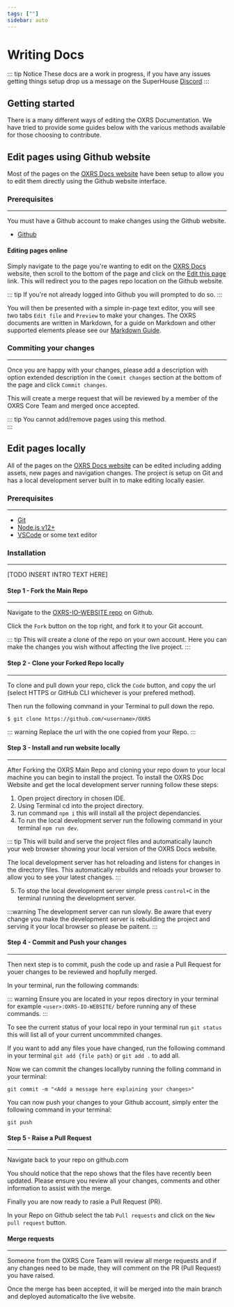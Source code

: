 ```yaml
---
tags: [""]
sidebar: auto
---
```

# Writing Docs

::: tip Notice
These docs are a work in progress, if you have any issues getting things setup drop us a message on the SuperHouse [Discord](https://discord.gg/H6bbrAtS)
:::

## Getting started
There is a many different ways of editing the OXRS Documentation. We have tried to provide some guides below with the various methods available for those choosing to contribute.
  
## Edit pages using Github website
Most of the pages on the [OXRS Docs website](https://oxrs.io/) have been setup to allow you to edit them directly using the Github website interface. 


### Prerequisites
----
You must have a Github account to make changes using the Github website.
- [Github](https://github.com)


#### Editing pages online
Simply navigate to the page you're wanting to edit on the [OXRS Docs](https://oxrs.io/) website, then scroll to the bottom of the page and click on the [Edit this page](https://github.com/OXRS-IO/OXRS-IO-WEBSITE/edit/main/docs/guides/writing-docs/getting-started.md) link. This will redirect you to the pages repo location on the Github website.

::: tip
If you're not already logged into Github you will prompted to do so.
:::

You will then be presented with a simple in-page text editor, you will see two tabs `Edit file` and `Preview` to make your changes. The OXRS documents are written in Markdown, for a guide on Markdown and other supported elements please see our [Markdown Guide](/guides/writing-docs/markdown.md).

### Commiting your changes
----
Once you are happy with your changes, please add a description with option extended description in the `Commit changes` section at the bottom of the page and click `Commit changes`.  

This will create a merge request that will be reviewed by a member of the OXRS Core Team and merged once accepted.

::: tip
You cannot add/remove pages using this method.  
:::

## Edit pages locally
All of the pages on the [OXRS Docs website](https://oxrs.io/) can be edited including adding assets, new pages and navigation changes. The project is setup on Git and has a local development server built in to make editing locally easier. 

### Prerequisites
----
- [Git](https://github.com/git-guides/install-git)
- [Node.js v12+](https://nodejs.org/)
- [VSCode](https://code.visualstudio.com/) or some text editor  


### Installation
----
[TODO INSERT INTRO TEXT HERE]

#### Step 1 - Fork the Main Repo
----
Navigate to the [OXRS-IO-WEBSITE repo](https://github.com/OXRS-IO/OXRS-IO-WEBSITE) on Github.

Click the `Fork` button on the top right, and fork it to your Git account.

::: tip
This will create a clone of the repo on your own account. Here you can make the changes you wish without affecting the live project.
:::



#### Step 2 - Clone your Forked Repo locally
----
To clone and pull down your repo, click the `Code` button, and copy the url (select HTTPS or GitHub CLI whichever is your prefered method).

Then run the following command in your Terminal to pull down the repo.  
  
` $ git clone https://github.com/<username>/OXRS ` 

::: warning
Replace the url with the one copied from your Repo.
:::


#### Step 3 - Install and run website locally
----
After Forking the OXRS Main Repo and cloning your repo down to your local machine you can begin to install the project. To install the OXRS Doc Website and get the local development server running follow these steps:

1. Open project directory in chosen IDE.
2. Using Terminal cd into the project directory.
3. run command `npm i` this will install all the project dependancies.
4. To run the local development server run the following command in your terminal `npm run dev`.

::: tip
This will build and serve the project files and automatically launch your web browser showing your local version of the OXRS Docs website. 

The local development server has hot reloading and listens for changes in the directory files. This automatically rebuilds and reloads your browser to allow you to see your latest changes.
:::

5. To stop the local development server simple press `control+C` in the terminal running the development server.

:::warning
The development server can run slowly. Be aware that every change you make the development server is rebuilding the project and serving it your local browser so please be paitent.
:::



#### Step 4 - Commit and Push your changes
----
Then next step is to commit, push the code up and rasie a Pull Request for youer changes to be reviewed and hopfully merged.  

In your terminal, run the following commands:

::: warning
Ensure you are located in your repos directory in your terminal for example `<user>:OXRS-IO-WEBSITE/` before running any of these commands.
:::

To see the current status of your local repo in your terminal run `git status` this will list all of your current uncommmited changes.

If you want to add any files youe have changed, run the following command in your terminal `git add {file path}` or `git add .` to add all.
  
Now we can commit the changes locallyby running the folling command in your terminal:

`git commit -m "<Add a message here explaining your changes>"`   
  
You can now push your changes to your Github account, simply enter the following command in your terminal:

`git push`


#### Step 5 - Raise a Pull Request
----
Navigate back to your repo on github.com

You should notice that the repo shows that the files have recently been updated. Please ensure you review all your changes, comments and other information to assist with the merge.

Finally you are now ready to rasie a Pull Request (PR).

In your Repo on Github select the tab `Pull requests` and click on the `New pull request` button.


#### Merge requests
----
Someone from the OXRS Core Team will review all merge requests and if any changes need to be made, they will comment on the PR (Pull Request) you have raised.

Once the merge has been accepted, it will be merged into the main branch and deployed automaticalto the live website.
